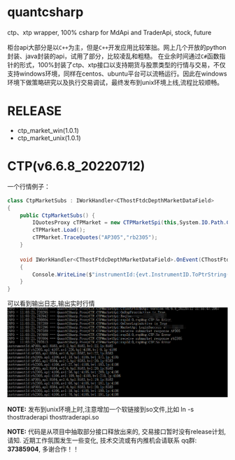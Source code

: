 # quantcsharp
ctp、xtp wrapper, 100% csharp for MdApi and TraderApi,  stock, future

柜台api大部分是以`C++`为主，但是`C++`开发应用比较笨拙。网上几个开放的python封装、java封装的api，试用了部分，比较凌乱和粗糙。
在业余时间通过`C#`函数指针的形式，100%封装了ctp、xtp接口以支持期货与股票类型的行情与交易，不仅支持windows环境，同样在centos、ubuntu平台可以流畅运行。因此在windows环境下做策略研究以及执行交易调试，最终发布到unix环境上线,流程比较顺畅。

# RELEASE
- ctp_market_win(1.0.1)
- ctp_market_unix(1.0.1)

# CTP(v6.6.8_20220712)
一个行情例子：
```csharp
class CtpMarketSubs : IWorkHandler<CThostFtdcDepthMarketDataField>
{
    public CtpMarketSubs() {
        IQuotesProxy cTPMarket = new CTPMarketSpi(this,System.IO.Path.Combine(AppContext.BaseDirectory, "configs", "ctpconfig.ini"));
        cTPMarket.Load();
        cTPMarket.TraceQuotes("AP305","rb2305");
    }

    void IWorkHandler<CThostFtdcDepthMarketDataField>.OnEvent(CThostFtdcDepthMarketDataField evt)
    {
        Console.WriteLine($"instrumentId:{evt.InstrumentID.ToPtrString()},ap1:{evt.AskPrice1},av1:{evt.AskVolume1},bp1:{evt.BidPrice1},bv1:{evt.BidVolume1},lp:{evt.LastPrice}");
    }
}
```
可以看到输出日志,输出实时行情   
![行情输出](./docs/ctp.png)

__NOTE:__ 
发布到unix环境上时,注意增加一个软链接到so文件,比如 ln -s thosttraderapi thosttraderapi.so

__NOTE:__ 
代码是从项目中抽取部分接口释放出来的, 交易接口暂时没有release计划, 请知.
近期工作氛围发生一些变化, 技术交流或有内推机会请联系 qq群: __37385904__, 多谢合作！！

